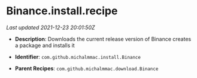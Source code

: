 # Binance.install.recipe

_Last updated 2021-12-23 20:01:50Z_

- **Description**: Downloads the current release version of Binance creates a package and installs it

- **Identifier**: `com.github.michalmmac.install.Binance`

- **Parent Recipes**: `com.github.michalmmac.download.Binance`
